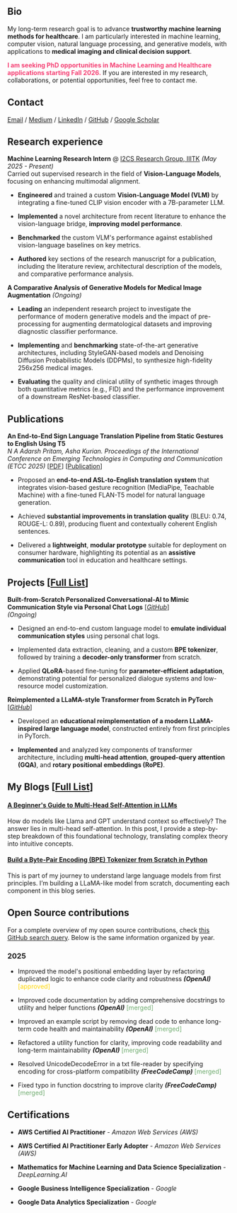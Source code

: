 ## Bio

My long-term research goal is to advance **trustworthy machine learning methods for healthcare**. I am particularly interested in machine learning, computer vision, natural language processing, and generative models, with applications to **medical imaging and clinical decision support**.

<span style="color:#f54275">**I am seeking PhD opportunities in Machine Learning and Healthcare applications starting Fall 2026.**</span> If you are interested in my research, collaborations, or potential opportunities, feel free to contact me. 


## Contact

[Email](mailto:nadarsh337@gmail.com) / [Medium](https://medium.com/@adarsh-ai) / [LinkedIn](https://www.linkedin.com/in/adarshn-256455279/) / [GitHub](https://github.com/adarsh-crafts)  / [Google Scholar](https://scholar.google.com/citations?user=Sm8_hWgAAAAJ&hl=en)


## Research experience

**Machine Learning Research Intern** @ [ I2CS Research Group, IIITK](https://i2cs.iiitkottayam.ac.in/) _(May 2025 - Present)_    
Carried out supervised research in the field of **Vision-Language Models**, focusing on enhancing multimodal alignment.

- **Engineered** and trained a custom **Vision-Language Model (VLM)** by integrating a fine-tuned CLIP vision encoder with a 7B-parameter LLM.  

- **Implemented** a novel architecture from recent literature to enhance the vision-language bridge, **improving model performance**.  

- **Benchmarked** the custom VLM's performance against established vision-language baselines on key metrics. 

- **Authored** key sections of the research manuscript for a publication, including the literature review, architectural description of the models, and comparative performance analysis.

**A Comparative Analysis of Generative Models for Medical Image Augmentation** _(Ongoing)_

- **Leading** an independent research project to investigate the performance of modern generative models and the impact of pre-processing for augmenting dermatological datasets and improving diagnostic classifier performance.

- **Implementing** and **benchmarking** state-of-the-art generative architectures, including StyleGAN-based models and Denoising Diffusion Probabilistic Models (DDPMs), to synthesize high-fidelity 256x256 medical images.

- **Evaluating** the quality and clinical utility of synthetic images through both quantitative metrics (e.g., FID) and the performance improvement of a downstream ResNet-based classifier.


## Publications

**An End-to-End Sign Language Translation Pipeline from Static Gestures to English Using T5**  
_N A Adarsh Pritam, Asha Kurian. Proceedings of the International Conference on Emerging Technologies in Computing and Communication (ETCC 2025)_ [[PDF](https://ieeexplore.ieee.org/stamp/stamp.jsp?tp=&arnumber=11108641)] [[Publication](https://ieeexplore.ieee.org/document/11108641)]

- Proposed an **end-to-end ASL-to-English translation system** that integrates vision-based gesture recognition (MediaPipe, Teachable Machine) with a fine-tuned FLAN-T5 model for natural language generation.

- Achieved **substantial improvements in translation quality** (BLEU: 0.74, ROUGE-L: 0.89), producing fluent and contextually coherent English sentences.

- Delivered a **lightweight**, **modular prototype** suitable for deployment on consumer hardware, highlighting its potential as an **assistive communication** tool in education and healthcare settings. 


## Projects [[Full List](https://github.com/adarsh-crafts)]

**Built-from-Scratch Personalized Conversational-AI to Mimic Communication Style via Personal Chat Logs** [_[GitHub](https://github.com/adarsh-crafts/personalized-conversational-ai)_]  
_(Ongoing)_  

- Designed an end-to-end custom language model to **emulate individual communication styles** using personal chat logs.

- Implemented data extraction, cleaning, and a custom **BPE tokenizer**, followed by training a **decoder-only transformer** from scratch.

- Applied **QLoRA**-based fine-tuning for **parameter-efficient adaptation**, demonstrating potential for personalized dialogue systems and low-resource model customization.  

**Reimplemented a LLaMA-style Transformer from Scratch in PyTorch** 
[_[GitHub](https://github.com/adarsh-crafts/llama-llm-from-scratch)_]

- Developed an **educational reimplementation of a modern LLaMA-inspired large language model**, constructed entirely from first principles in PyTorch.

- **Implemented** and analyzed key components of transformer architecture, including **multi-head attention**, **grouped-query attention (GQA)**, and **rotary positional embeddings (RoPE)**.


## My Blogs [[Full List](https://medium.com/@adarsh-ai)]

#### [A Beginner's Guide to Multi-Head Self-Attention in LLMs](https://medium.com/@adarsh-ai/a-beginners-guide-to-multi-head-self-attention-in-llms-1a4ea8be6fb2)  
How do models like Llama and GPT understand context so effectively? The answer lies in multi-head self-attention. In this post, I provide a step-by-step breakdown of this foundational technology, translating complex theory into intuitive concepts.  

#### [Build a Byte-Pair Encoding (BPE) Tokenizer from Scratch in Python](https://medium.com/@adarsh-ai/build-a-byte-pair-encoding-bpe-tokenizer-from-scratch-in-python-0dc32c6410f7)  
This is part of my journey to understand large language models from first principles. I’m building a LLaMA-like model from scratch, documenting each component in this blog series.


## Open Source contributions

For a complete overview of my open source contributions, check [this GitHub search query](https://github.com/search?q=is%3Apr+author%3Aadarsh-crafts+is%3Apublic&type=pullrequests). Below is the same information organized by year.

### 2025

- Improved the model's positional embedding layer by refactoring duplicated logic to enhance code clarity and robustness _**(OpenAI)**_ <span style="color:gold">[approved]</span>  

- Improved code documentation by adding comprehensive docstrings to utility and helper functions _**(OpenAI)**_ <span style="color:#6FAB6F">[merged]</span>  

- Improved an example script by removing dead code to enhance long-term code health and maintainability _**(OpenAI)**_ <span style="color:#6FAB6F">[merged]</span>  

- Refactored a utility function for clarity, improving code readability and long-term maintainability _**(OpenAI)**_ <span style="color:#6FAB6F">[merged]</span>  

- Resolved UnicodeDecodeError in a txt file-reader by specifying encoding for cross-platform compatibility _**(FreeCodeCamp)**_ <span style="color:#6FAB6F">[merged]</span>  

- Fixed typo in function docstring to improve clarity _**(FreeCodeCamp)**_ <span style="color:#6FAB6F">[merged]</span>


## Certifications

- **AWS Certified AI Practitioner** - _Amazon Web Services (AWS)_

- **AWS Certified AI Practitioner Early Adopter** - _Amazon Web Services (AWS)_

- **Mathematics for Machine Learning and Data Science Specialization** - _DeepLearning.AI_

- **Google Business Intelligence Specialization** - _Google_

- **Google Data Analytics Specialization** - _Google_